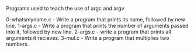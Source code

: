 Programs used to teach the use of argc and argv

0-whatsmyname.c - Write a program that prints its name, followed by new line.
1-args.c - Write a program that prints the number of arguments passed into it, followed by new line.
2-args.c - write a program that prints all arguments it recieves.
3-mul.c - Write a program that multiplies two numbers.

